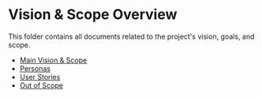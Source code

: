 # Vision & Scope Overview

This folder contains all documents related to the project's vision, goals, and scope.

- [Main Vision & Scope](../vision_scope.md)
- [Personas](personas.md)
- [User Stories](user_stories.md)
- [Out of Scope](out_of_scope.md)
